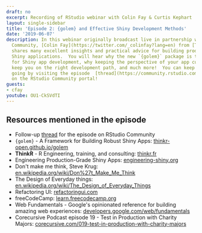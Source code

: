 ```yaml
---
draft: no
excerpt: Recording of RStudio webinar with Colin Fay & Curtis Kephart
layout: single-sidebar
title: 'Episode 2: {golem} and Effective Shiny Development Methods'
date: '2019-06-07'
description: In this webinar originally broadcast live in partnership with RStudio
  Community, [Colin Fay](https://twitter.com/_colinfay?lang=en) from [ThinkR](https://thinkr.fr/)
  shares many excellent insights and practical advice for building production grade
  Shiny applications.  You will hear why the new `{golem}` package is the `{usethis}`
  for Shiny app development, why keeping the perspective of your app customers can
  keep you on the right development path, and much more!  You can keep the discussion
  going by visiting the episode  [thread](https://community.rstudio.com/t/shiny-developer-series-episode-2-follow-up-thread-colin-fay-on-golem-and-effective-shiny-development-methods/32618)
  on the RStudio Community portal!
guests: 
- cfay
youtube: OU1-CkSVdTI
---
```


## Resources mentioned in the episode

* Follow-up [thread](https://community.rstudio.com/t/shiny-developer-series-episode-2-follow-up-thread-colin-fay-on-golem-and-effective-shiny-development-methods/32618) for the episode on RStudio Community
* `{golem}` - A Framework for Building Robust Shiny Apps:  [thinkr-open.github.io/golem](https://thinkr-open.github.io/golem/)
* __ThinkR__ - R Engineering, training, and consulting: [thinkr.fr](https://thinkr.fr/)
* Engineering Production-Grade Shiny Apps: [engineering-shiny.org](https://engineering-shiny.org/)
* Don't make me think, Steve Krug: [en.wikipedia.org/wiki/Don%27t_Make_Me_Think](https://en.wikipedia.org/wiki/Don%27t_Make_Me_Think)
* The Design of Everyday things: [en.wikipedia.org/wiki/The_Design_of_Everyday_Things](https://en.wikipedia.org/wiki/The_Design_of_Everyday_Things)
* Refactoring UI: [refactoringui.com](https://refactoringui.com/)
* freeCodeCamp: [learn.freecodecamp.org](https://learn.freecodecamp.org/)
* Web Fundamentals - Google's opinionated reference for building amazing web experiences: [developers.google.com/web/fundamentals](https://developers.google.com/web/fundamentals/)
* Corecursive Podcast episode 19 - Test in Production with Charity Majors: [corecursive.com/019-test-in-production-with-charity-majors](https://corecursive.com/019-test-in-production-with-charity-majors/)
